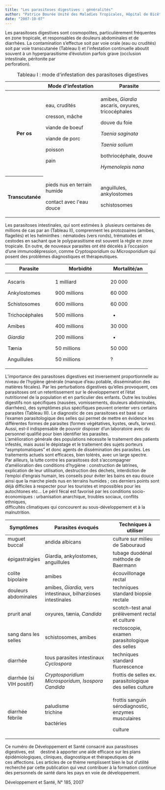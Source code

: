 ```yaml
---
title: "Les parasitoses digestives : généralités"
author: "Patrice Bourée Unité des Maladies Tropicales, Hôpital de Bicêtre, Paris"
date: "2007-10-07"
---
```


Les parasitoses digestives sont cosmopolites, particulièrement fréquentes en zone tropicale, et responsables de douleurs abdominales et de diarrhées. La contamination s’effectue soit par voie orale (eau ou crudités) soit par voie transcutanée (Tableau I) et l’infestation continuelle aboutit souvent à un hyperparasitisme d’évolution parfois grave (occlusion intestinale, péritonite par  
perforation).

<table>
<caption>Tableau I : mode d'infestation des parasitoses digestives</caption>

<thead>

<tr>

<th class="rteleft" scope="row" style=""> </th>

<th class="rteleft" scope="col" style="">Mode d'infestation</th>

<th scope="col">Parasite</th>

</tr>

</thead>

<tbody>

<tr>

<th class="rteleft" scope="row" style="">

Per os

</th>

<td>

eau, crudités  

cresson, mâche

viande de boeuf

viande de porc

poisson

pain  

</td>

<td>

amibes, <em>Giardia</em>  
ascaris, oxyures, tricocéphales

douve du foie

<em>Taenia saginata</em>

<em>Taenia solium</em>

bothriocéphale, douve

<em>Hymenolepis nana</em>

</td>

</tr>

<tr>

<th class="rteleft" scope="row" style="">

Transcutanée

</th>

<td>

pieds nus en terrain humide

contact avec l'eau douce

</td>

<td>

anguillules, ankylostomes

schistosomes

</td>

</tr>

</tbody>

</table>

Les parasitoses intestinales, qui sont estimées à  plusieurs centaines de millions de cas par an (Tableau II), comprennent les protozoaires (amibes, flagellés) et les helminthes : nématodes (vers ronds), trématodes et cestodes en sachant que le polyparasitisme est souvent la règle en zone tropicale. En outre, de nouveaux parasites ont été décelés à l’occasion d’une immunodépression, comme _Cryptosporidium_ ou _Microsporidium_ qui posent des problèmes diagnostiques et thérapeutiques.

<table>

<thead>

<tr>

<th class="rteleft" scope="col" style="width: 135px; ">Parasite</th>

<th class="rteleft" scope="col" style="width: 160px; ">Morbidité</th>

<th class="rteleft" scope="col" style="width: 110px; ">Mortalité/an</th>

</tr>

</thead>

<tbody>

<tr>

<td style="width: 139px; ">

Ascaris

Ankylostomes

Schistosomes

Trichocéphales

Amibes

<em>Giardia</em>

Tænia

Anguillules

</td>

<td style="width: 164px; ">

1 milliard

900 millions

600 millions

500 millions

400 millions

200 millions

50 millions

50 millions

</td>

<td style="width: 114px; ">

20 000

60 000

60 000

-

30 000

-

50 000

?

</td>

</tr>

</tbody>

</table>

L’importance des parasitoses digestives est inversement proportionnelle au niveau de l’hygiène générale (manque d’eau potable, dissémination des matières fécales). Par les perturbations digestives qu’elles provoquent, ces parasitoses ont un retentissement sur le développement et l’état nutritionnel de la population et en particulier des enfants. Outre les toubles digestifs non spécifiques (nausées, vomissements, douleurs abdominales, diarrhées), des symptômes plus spécifiques peuvent orienter vers certains parasites (Tableau III). Le diagnostic de ces parasitoses est basé sur l’examen parasitologique des selles qui permet de mettre en évidence les différentes formes de parasites (formes végétatives, kystes, œufs, larves). Aussi, est-il indispensable de pouvoir disposer d’un laboratoire avec du personnel qualifié pour bien identifier les parasites.  
L’amélioration générale des populations nécessite le traitement des patients infestés, mais aussi le dépistage et le traitement des sujets porteurs “asymptomatiques” et donc agents de dissémination des parasites. Les traitements actuels sont efficaces, bien tolérés, avec un large spectre.  
Par ailleurs, la lutte contre les parasitoses doit s’accompagner d’amélioration des conditions d’hygiène : construction de latrines, explication de leur utilisation, destruction des déchets, interdiction de l’emploi d’engrais humain, les conseils pour éviter les bains en eau douce ainsi que la marche pieds nus en terrains humides ; ces derniers points sont déjà difficiles à respecter pour les touristes et impossibles pour les autochtones etc… Le péril fécal est favorisé par les conditions socio-économiques : urbanisation anarchique, troubles sociaux, conflits ethniques,  
difficultés climatiques qui concourent au sous-développement et à la malnutrition.

<table>

<thead>

<tr>

<th scope="col" style="width: 82px; ">Symptômes</th>

<th scope="col" style="width: 201px; ">Parasites évoqués</th>

<th scope="col">Techniques à utiliser</th>

</tr>

</thead>

<tbody>

<tr>

<td style="width: 86px; ">muguet buccal</td>

<td style="width: 205px; ">andida albicans</td>

<td>culture sur milieu de Sabouraud</td>

</tr>

<tr>

<td style="width: 86px; ">épigastralgies</td>

<td style="width: 205px; ">Giardia, ankylostomes,  
anguillules</td>

<td>tubage duodénal  
méthode de Baermann</td>

</tr>

<tr>

<td style="width: 86px; ">colite bipolaire</td>

<td style="width: 205px; ">amibes</td>

<td>écouvillonage rectal</td>

</tr>

<tr>

<td style="width: 86px; ">douleurs abdominales</td>

<td style="width: 205px; ">amibes, <em>Giardia</em>, vers intestinaux, bilharzioses intestinales</td>

<td>techniques standard  
biopsie rectale</td>

</tr>

<tr>

<td style="width: 86px; ">prurit anal</td>

<td style="width: 205px; ">oxyures, tænia, <em>Candida</em></td>

<td>scotch-test anal prélèvement rectal et culture</td>

</tr>

<tr>

<td style="width: 86px; ">sang dans  
les selles</td>

<td style="width: 205px; ">schistosomes, amibes</td>

<td>rectoscopie, examen parasitologique des selles</td>

</tr>

<tr>

<td style="width: 86px; ">diarrhée</td>

<td style="width: 205px; ">tous parasites intestinaux  
<em>Cyclospora</em></td>

<td>techniques standard  
fluorescence</td>

</tr>

<tr>

<td style="width: 86px; ">diarrhée  
(si VIH positif)</td>

<td style="width: 205px; "><em>Cryptosporidium  
Microsporidum, Isospora  
Candida</em></td>

<td>frottis de selles  
ex. parasitologique des selles  
culture</td>

</tr>

<tr>

<td style="width: 86px; ">diarrhée fébrile</td>

<td style="width: 205px; ">

paludisme  
trichine

bactéries

</td>

<td>

frottis sanguin  
sérodiagnostic, enzymes musculaires  

culture

</td>

</tr>

</tbody>

</table>

Ce numéro de Développement et Santé consacré aux parasitoses digestives, est     destiné à apporter une aide efficace sur les plans épidémiologiques, cliniques, diagnostique et thérapeutiques de ces affections. Les articles de ce thème remplissent bien le but d’utilité recherché par cette publication qui veut contribuer à la formation continue des personnels de santé dans les pays en voie de développement.

Développement et Santé, N° 185, 2007